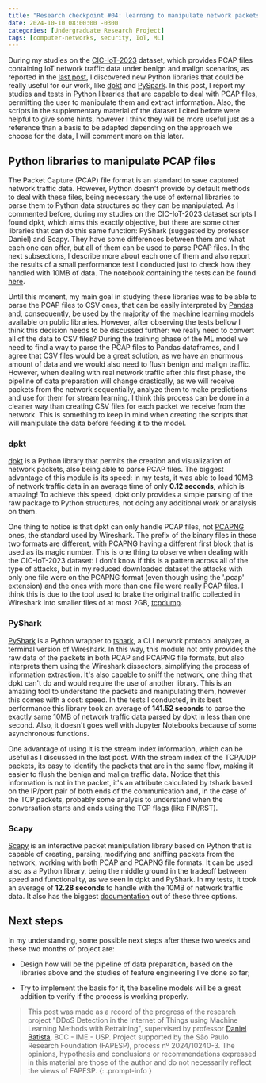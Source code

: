 ```yaml
---
title: "Research checkpoint #04: learning to manipulate network packets in Python"
date: 2024-10-10 08:00:00 -0300
categories: [Undergraduate Research Project]
tags: [computer-networks, security, IoT, ML]
---
```


During my studies on the [CIC-IoT-2023](https://www.unb.ca/cic/datasets/iotdataset-2023.html) dataset, which provides PCAP files containing IoT network traffic data under benign and malign scenarios, as reported in the [last post](https://otavioolsilva.github.io/posts/research-03/), I discovered new Python libraries that could be really useful for our work, like [dpkt](https://dpkt.readthedocs.io/en/latest/) and [PySpark](https://spark.apache.org/docs/latest/api/python/index.html). In this post, I report my studies and tests in Python libraries that are capable to deal with PCAP files, permitting the user to manipulate them and extract information. Also, the scripts in the supplementary material of the dataset I cited before were helpful to give some hints, however I think they will be more useful just as a reference than a basis to be adapted depending on the approach we choose for the data, I will comment more on this later.

## Python libraries to manipulate PCAP files

The Packet Capture (PCAP) file format is an standard to save captured network traffic data. However, Python doesn't provide by default methods to deal with these files, being necessary the use of external libraries to parse them to Python data structures so they can be manipulated. As I commented before, during my studies on the CIC-IoT-2023 dataset scripts I found dpkt, which aims this exactly objective, but there are some other libraries that can do this same function: PyShark (suggested by professor Daniel) and Scapy. They have some differences between them and what each one can offer, but all of them can be used to parse PCAP files. In the next subsections, I describe more about each one of them and also report the results of a small performance test I conducted just to check how they handled with 10MB of data. The notebook containing the tests can be found [here](https://colab.research.google.com/drive/1xwkICLCzOOB2nyzKG0JYFqF7e57V-sID).

Until this moment, my main goal in studying these libraries was to be able to parse the PCAP files to CSV ones, that can be easily interpreted by [Pandas](https://pandas.pydata.org/) and, consequently, be used by the majority of the machine learning models available on public libraries. However, after observing the tests bellow I think this decision needs to be discussed further: we really need to convert all of the data to CSV files? During the training phase of the ML model we need to find a way to parse the PCAP files to Pandas dataframes, and I agree that CSV files would be a great solution, as we have an enormous amount of data and we would also need to flush benign and malign traffic. However, when dealing with real network traffic after this first phase, the pipeline of data preparation will change drastically, as we will receive packets from the network sequentially, analyze them to make predictions and use for them for stream learning. I think this process can be done in a cleaner way than creating CSV files for each packet we receive from the network. This is something to keep in mind when creating the scripts that will manipulate the data before feeding it to the model.

### dpkt

[dpkt](https://dpkt.readthedocs.io/en/latest/) is a Python library that permits the creation and visualization of network packets, also being able to parse PCAP files. The biggest advantage of this module is its speed: in my tests, it was able to load 10MB of network traffic data in an average time of only **0.12 seconds**, which is amazing! To achieve this speed, dpkt only provides a simple parsing of the raw package to Python structures, not doing any additional work or analysis on them.

One thing to notice is that dpkt can only handle PCAP files, not [PCAPNG](https://pcapng.com/) ones, the standard used by Wireshark. The prefix of the binary files in these two formats are different, with PCAPNG having a different first block that is used as its magic number. This is one thing to observe when dealing with the CIC-IoT-2023 dataset: I don't know if this is a pattern across all of the type of attacks, but in my reduced downloaded dataset the attacks with only one file were on the PCAPNG format (even though using the '.pcap' extension) and the ones with more than one file were really PCAP files. I think this is due to the tool used to brake the original traffic collected in Wireshark into smaller files of at most 2GB, [tcpdump](https://www.tcpdump.org/).

### PyShark

[PyShark](https://kiminewt.github.io/pyshark/) is a Python wrapper to [tshark](https://www.wireshark.org/docs/man-pages/tshark.html), a CLI network protocol analyzer, a terminal version of Wireshark. In this way, this module not only provides the raw data of the packets in both PCAP and PCAPNG file formats, but also interprets them using the Wireshark dissectors, simplifying the process of information extraction. It's also capable to sniff the network, one thing that dpkt can't do and would require the use of another library. This is an amazing tool to understand the packets and manipulating them, however this comes with a cost: speed. In the tests I conducted, in its best performance this library took an average of **141.52 seconds** to parse the exactly same 10MB of network traffic data parsed by dpkt in less than one second. Also, it doesn't goes well with Jupyter Notebooks because of some asynchronous functions.

One advantage of using it is the stream index information, which can be useful as I discussed in the last post. With the stream index of the TCP/UDP packets, its easy to identify the packets that are in the same flow, making it easier to flush the benign and malign traffic data. Notice that this information is not in the packet, it's an attribute calculated by tshark based on the IP/port pair of both ends of the communication and, in the case of the TCP packets, probably some analysis to understand when the conversation starts and ends using the TCP flags (like FIN/RST).

### Scapy

[Scapy](https://scapy.net/) is an interactive packet manipulation library based on Python that is capable of creating, parsing, modifying and sniffing packets from the network, working with both PCAP and PCAPNG file formats. It can be used also as a Python library, being the middle ground in the tradeoff between speed and functionality, as we seen in dpkt and PyShark. In my tests, it took an average of **12.28 seconds** to handle with the 10MB of network traffic data. It also has the biggest [documentation](https://scapy.readthedocs.io/en/latest/) out of these three options.

## Next steps

In my understanding, some possible next steps after these two weeks and these two months of project are:

- Design how will be the pipeline of data preparation, based on the libraries above and the studies of feature engineering I've done so far;

- Try to implement the basis for it, the baseline models will be a great addition to verify if the process is working properly.

> This post was made as a record of the progress of the research project "DDoS Detection in the Internet of Things using Machine Learning Methods with Retraining", supervised by professor [Daniel Batista](https://www.ime.usp.br/~batista/), BCC - IME - USP. Project supported by the São Paulo Research Foundation (FAPESP), process nº 2024/10240-3. The opinions, hypothesis and conclusions or recommendations expressed in this material are those of the author and do not necessarily reflect the views of FAPESP.
{: .prompt-info }

